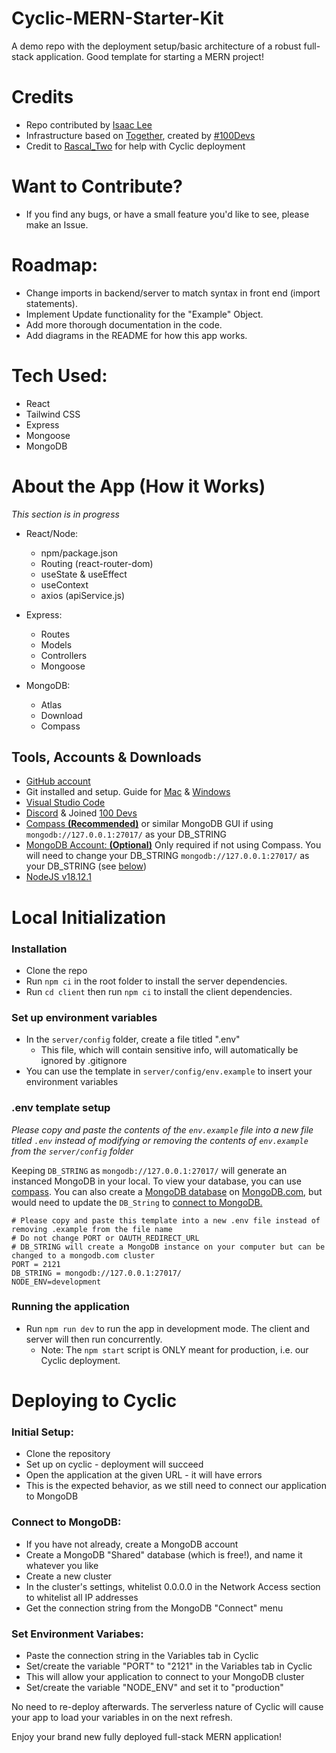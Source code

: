 # Cyclic-MERN-Starter-Kit
A demo repo with the deployment setup/basic architecture of a robust full-stack application. Good template for starting a MERN project!

# Credits
- Repo contributed by <a href="https://github.com/isaaclee12/">Isaac Lee</a>
- Infrastructure based on <a href="https://github.com/Caleb-Cohen/Together">Together</a>, created by <a href="https://leonnoel.com/100devs/">#100Devs</a>
- Credit to <a href="https://github.com/RascalTwo">Rascal_Two</a> for help with Cyclic deployment

# Want to Contribute?
- If you find any bugs, or have a small feature you'd like to see, please make an Issue.

# Roadmap:
- Change imports in backend/server to match syntax in front end (import statements).
- Implement Update functionality for the "Example" Object.
- Add more thorough documentation in the code.
- Add diagrams in the README for how this app works.


# Tech Used:
- React
- Tailwind CSS
- Express
- Mongoose
- MongoDB


# About the App (How it Works)
*This section is in progress*
- React/Node:
    - npm/package.json
    - Routing (react-router-dom)
    - useState & useEffect
    - useContext
    - axios (apiService.js)

- Express:
    - Routes
    - Models
    - Controllers
    - Mongoose

- MongoDB:
    - Atlas
    - Download
    - Compass

## Tools, Accounts & Downloads
- <a href="https://github.com/join" target="_blank">GitHub account</a>
- Git installed and setup. Guide for [Mac](https://www.youtube.com/watch?v=hMEyBtsuAJE) & [Windows](https://www.youtube.com/watch?v=2j7fD92g-gE)
- [Visual Studio Code](https://code.visualstudio.com/)
- [Discord](https://discord.com/) & Joined [100 Devs](https://discord.gg/100devs)
- [Compass **(Recommended)**](https://www.mongodb.com/products/compass) or similar MongoDB GUI if using `mongodb://127.0.0.1:27017/` as your DB_STRING
- [MongoDB Account: **(Optional)**](https://www.mongodb.com/) Only required if not using Compass. You will need to change your DB_STRING `mongodb://127.0.0.1:27017/` as your DB_STRING (see [below](#env-template-setup))
- [NodeJS v18.12.1](https://nodejs.org/download/release/v18.12.1/)
 
# Local Initialization
### Installation
- Clone the repo
- Run ```npm ci``` in the root folder to install the server dependencies.
- Run ```cd client``` then run ```npm ci``` to install the client dependencies.

### Set up environment variables
- In the ```server/config``` folder, create a file titled ".env"
    - This file, which will contain sensitive info, will automatically be ignored by .gitignore
- You can use the template in ```server/config/env.example``` to insert your environment variables

### .env template setup

*Please copy and paste the contents of the ```env.example``` file into a new file titled ```.env``` instead of modifying or removing the contents of ```env.example``` from the `server/config` folder*

Keeping `DB_STRING` as `mongodb://127.0.0.1:27017/` will generate an instanced MongoDB in your local. To view your database, you can use <a href="https://www.mongodb.com/products/compass" target="_blank">compass</a>. You can also create a [MongoDB database](https://www.mongodb.com/basics/create-database#:~:text=In%20MongoDB%20Compass%2C%20you%20create,Click%20%22Create%20Database%22) on [MongoDB.com](https://www.mongodb.com/), but would need to update the `DB_String` to [connect to MongoDB.](https://www.mongodb.com/docs/compass/current/connect/)


```
# Please copy and paste this template into a new .env file instead of removing .example from the file name
# Do not change PORT or OAUTH_REDIRECT_URL
# DB_STRING will create a MongoDB instance on your computer but can be changed to a mongodb.com cluster
PORT = 2121
DB_STRING = mongodb://127.0.0.1:27017/
NODE_ENV=development
```

### Running the application
- Run ```npm run dev``` to run the app in development mode. The client and server will then run concurrently.
    - Note: The ```npm start``` script is ONLY meant for production, i.e. our Cyclic deployment.

# Deploying to Cyclic
### Initial Setup:
- Clone the repository
- Set up on cyclic - deployment will succeed
- Open the application at the given URL - it will have errors
- This is the expected behavior, as we still need to connect our application to MongoDB

### Connect to MongoDB:
- If you have not already, create a MongoDB account
- Create a MongoDB "Shared" database (which is free!), and name it whatever you like
- Create a new cluster
- In the cluster's settings, whitelist 0.0.0.0 in the Network Access section to whitelist all IP addresses
- Get the connection string from the MongoDB "Connect" menu

### Set Environment Variabes:
- Paste the connection string in the Variables tab in Cyclic
- Set/create the variable "PORT" to "2121" in the Variables tab in Cyclic
- This will allow your application to connect to your MongoDB cluster
- Set/create the variable "NODE_ENV" and set it to "production"

No need to re-deploy afterwards. The serverless nature of Cyclic will cause your app to load your variables in on the next refresh.

Enjoy your brand new fully deployed full-stack MERN application!